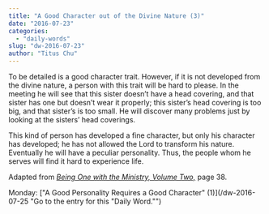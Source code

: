 ```yaml
---
title: "A Good Character out of the Divine Nature (3)"
date: "2016-07-23"
categories: 
  - "daily-words"
slug: "dw-2016-07-23"
author: "Titus Chu"
---
```


To be detailed is a good character trait. However, if it is not developed from the divine nature, a person with this trait will be hard to please. In the meeting he will see that this sister doesn’t have a head covering, and that sister has one but doesn’t wear it properly; this sister’s head covering is too big, and that sister’s is too small. He will discover many problems just by looking at the sisters’ head coverings.

This kind of person has developed a fine character, but only his character has developed; he has not allowed the Lord to transform his nature. Eventually he will have a peculiar personality. Thus, the people whom he serves will find it hard to experience life.

Adapted from _[Being One with the Ministry, Volume Two,](/book-one-with-the-ministry-vol-2/ "Go to the listing for this book.")_ page 38.

Monday: ["A Good Personality Requires a Good Character" (1)](/dw-2016-07-25 "Go to the entry for this "Daily Word."")
